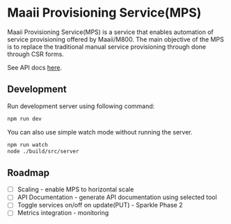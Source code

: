 # Maaii Provisioning Service(MPS)

Maaii Provisioning Service(MPS) is a service that enables automation of service provisioning offered by
Maaii/M800. The main objective of the MPS is to replace the traditional manual service provisioning
through done through CSR forms.

See API docs [here](http://deploy.dev.maaii.com:9080/maaii-provisioning-server-api/latest).

## Development

Run development server using following command:
```bash
npm run dev
```
You can also use simple watch mode without running the server.
```bash
npm run watch
node ./build/src/server
```

## Roadmap

- [ ] Scaling - enable MPS to horizontal scale
- [ ] API Documentation - generate API documentation using selected tool
- [ ] Toggle services on/off on update(PUT) - Sparkle Phase 2
- [ ] Metrics integration - monitoring
